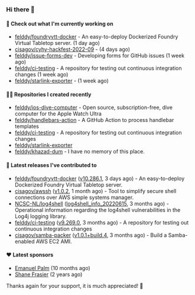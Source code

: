 ### Hi there 👋

#### 👷 Check out what I'm currently working on

- [felddy/foundryvtt-docker](https://github.com/felddy/foundryvtt-docker) - An easy-to-deploy Dockerized Foundry Virtual Tabletop server. (1 day ago)
- [cisagov/cyhy-hackfest-2022-09](https://github.com/cisagov/cyhy-hackfest-2022-09) -  (4 days ago)
- [felddy/issue-forms-dev](https://github.com/felddy/issue-forms-dev) - Developing forms for GitHub issues (1 week ago)
- [felddy/ci-testing](https://github.com/felddy/ci-testing) - A repository for testing out continuous integration changes (1 week ago)
- [felddy/starlink-exporter](https://github.com/felddy/starlink-exporter) -  (1 week ago)

#### 👨‍💻 Repositories I created recently

- [felddy/ios-dive-computer](https://github.com/felddy/ios-dive-computer) - Open source, subscription-free, dive computer for the Apple Watch Ultra
- [felddy/handlebars-action](https://github.com/felddy/handlebars-action) - A GitHub Action to process handlebar templates
- [felddy/ci-testing](https://github.com/felddy/ci-testing) - A repository for testing out continuous integration changes
- [felddy/starlink-exporter](https://github.com/felddy/starlink-exporter)
- [felddy/khazad-dum](https://github.com/felddy/khazad-dum) - I have no memory of this place.

#### 🚀 Latest releases I've contributed to

- [felddy/foundryvtt-docker](https://github.com/felddy/foundryvtt-docker) ([v10.286.1](https://github.com/felddy/foundryvtt-docker/releases/tag/v10.286.1), 3 days ago) - An easy-to-deploy Dockerized Foundry Virtual Tabletop server.
- [cisagov/awssh](https://github.com/cisagov/awssh) ([v1.0.2](https://github.com/cisagov/awssh/releases/tag/v1.0.2), 1 month ago) - Tool to simplify secure shell connections over AWS simple systems manager.
- [NCSC-NL/log4shell](https://github.com/NCSC-NL/log4shell) ([log4shell_info_20220615](https://github.com/NCSC-NL/log4shell/releases/tag/log4shell_info_20220615), 3 months ago) - Operational information regarding the log4shell vulnerabilities in the Log4j logging library.
- [felddy/ci-testing](https://github.com/felddy/ci-testing) ([v9.269.0](https://github.com/felddy/ci-testing/releases/tag/v9.269.0), 3 months ago) - A repository for testing out continuous integration changes
- [cisagov/samba-packer](https://github.com/cisagov/samba-packer) ([v1.0.1&#43;build.4](https://github.com/cisagov/samba-packer/releases/tag/v1.0.1%2Bbuild.4), 3 months ago) - Build a Samba-enabled AWS EC2 AMI.

#### ❤️ Latest sponsors
- [Emanuel Palm](https://github.com/PalmEmanuel) (10 months ago)
- [Shane Frasier](https://github.com/jsf9k) (2 years ago)

Thanks again for your support, it is much appreciated! 🙏